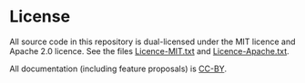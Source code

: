 # License

All source code in this repository is dual-licensed under the MIT
licence and Apache 2.0 licence. See the files [Licence-MIT.txt](Licence-MIT.txt) and
[Licence-Apache.txt](Licence-Apache.txt).

All documentation (including feature proposals) is
[CC-BY](http://creativecommons.org/licenses/by/4.0/).

